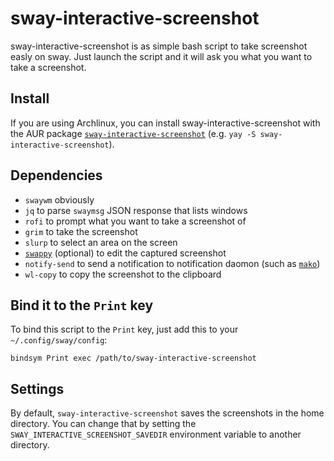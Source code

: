 # sway-interactive-screenshot

sway-interactive-screenshot is as simple bash script to take screenshot easly on sway. Just launch the script and it will ask you what you want to take a screenshot.

## Install

If you are using Archlinux, you can install sway-interactive-screenshot with the AUR package [`sway-interactive-screenshot`](https://aur.archlinux.org/packages/sway-interactive-screenshot) (e.g. `yay -S sway-interactive-screenshot`).

## Dependencies

- `swaywm` obviously
- `jq` to parse `swaymsg` JSON response that lists windows
- `rofi` to prompt what you want to take a screenshot of
- `grim` to take the screenshot
- `slurp` to select an area on the screen
- [`swappy`](https://github.com/jtheoof/swappy) (optional) to edit the captured screenshot
- `notify-send` to send a notification to notification daomon (such as [`mako`](https://github.com/emersion/mako))
- `wl-copy` to copy the screenshot to the clipboard

## Bind it to the `Print` key

To bind this script to the `Print` key, just add this to your `~/.config/sway/config`:

```
bindsym Print exec /path/to/sway-interactive-screenshot
```

## Settings

By default, `sway-interactive-screenshot` saves the screenshots in the home directory. You can change that by setting the `SWAY_INTERACTIVE_SCREENSHOT_SAVEDIR` environment variable to another directory.

